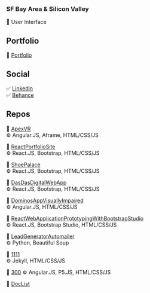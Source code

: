 ### SF Bay Area & Silicon Valley
:bridge_at_night: User Interface

## Portfolio
:page_facing_up: [Portfolio](https://www.jaeminkim.com)

## Social
:white_check_mark: [Linkedin](https://www.linkedin.com/in/jaeminkim-com/) </br>
:white_check_mark: [Behance](https://www.behance.net/jaeminkim2)

## Repos
:file_folder: [ApexVR](https://github.com/jaeminkim-com/apex-vr)</br>
:gear: Angular.JS, Aframe, HTML/CSS/JS

:file_folder: [ReactPortfolioSite](https://github.com/jaeminkim-com/react-portfolio-site)</br>
:gear: React.JS, Bootstrap, HTML/CSS/JS

:file_folder: [ShoePalace](https://github.com/jaeminkim-com/shoepalace)</br>
:gear: React.JS, Bootstrap, HTML/CSS/JS

:file_folder: [DasDasDigitalWebApp](https://github.com/jaeminkim-com/dasdasdigital_web_app)</br>
:gear: React.JS, Bootstrap, HTML/CSS/JS

:file_folder: [DominosAppVisuallyImpaired](https://github.com/jaeminkim-com/dominos-app-visually-impaired)</br>
:gear: Angular.JS, HTML/CSS/JS

:file_folder: [ReactWebApplicationPrototypingWithBootstrapStudio](https://github.com/jaeminkim-com/react-web-application-prototyping-with-bootstrap-studio)</br>
:gear: React.JS, Bootstrap Studio, HTML/CSS/JS

:file_folder: [LeadGeneratorAutomailer](https://github.com/jaeminkim-com/lead-generator-automailer)</br>
:gear: Python, Beautiful Soup

:file_folder: [1111](https://github.com/jaeminkim-com/11-11)</br>
:gear: Jekyll, HTML/CSS/JS

:file_folder: [300](https://github.com/jaeminkim-com/300)
:gear: Angular.JS, P5.JS, HTML/CSS/JS

:file_folder: [DocList](https://github.com/jaeminkim-com/doc-list)</br>

<!--
**jaeminkim-com/jaeminkim-com** is a ✨ _special_ ✨ repository because its `README.md` (this file) appears on your GitHub profile.

Here are some ideas to get you started:

- 🔭 I’m currently working on ...
- 🌱 I’m currently learning ...
- 👯 I’m looking to collaborate on ...
- 🤔 I’m looking for help with ...
- 💬 Ask me about ...
- 📫 How to reach me: ...
- 😄 Pronouns: ...
- ⚡ Fun fact: ...
-->
